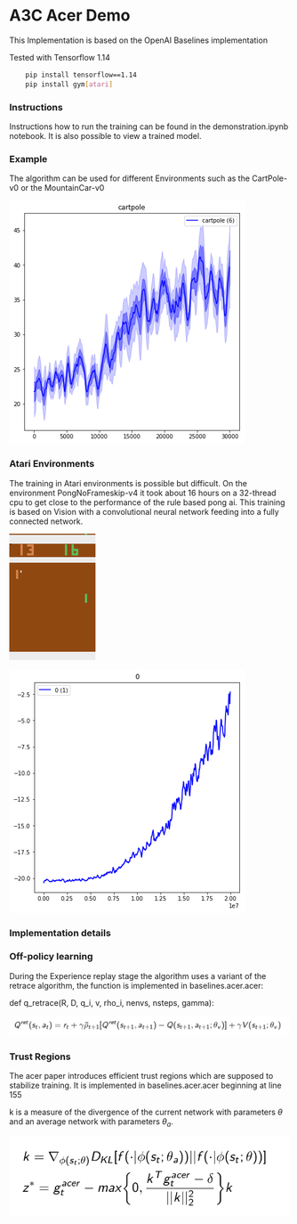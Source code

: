 
# A3C Acer Demo

This Implementation is based on the OpenAI Baselines implementation

Tested with Tensorflow 1.14
```bash
    pip install tensorflow==1.14
    pip install gym[atari]
```

### Instructions 

Instructions how to run the training can be found in the demonstration.ipynb notebook.
It is also possible to view a trained model.

### Example

The algorithm can be used for different Environments such as the CartPole-v0 or the MountainCar-v0

![cartpole training](images/cartpole.png)


### Atari Environments

The training in Atari environments is possible but difficult. 
On the environment PongNoFrameskip-v4 it took about 16 hours on a 32-thread cpu to get close to the performance of the rule based pong ai.
This training is based on Vision with a convolutional neural network feeding into a fully connected network. 


![pong play](images/pongplay.png)


![pong](images/pong.png)

### Implementation details


### Off-policy learning

During the Experience replay stage the algorithm uses a variant of the retrace algorithm, the function is implemented in baselines.acer.acer:

def q_retrace(R, D, q_i, v, rho_i, nenvs, nsteps, gamma):

![Retrace.png](images/Retrace.png)

### Trust Regions

The acer paper introduces efficient trust regions which are supposed to stabilize training. It is implemented in baselines.acer.acer beginning at line 155

k is a measure of the divergence of the current network with parameters $\theta$ and an average network with parameters $\theta_a$.

![TrustRegion.png](images/TrustRegion.png)

